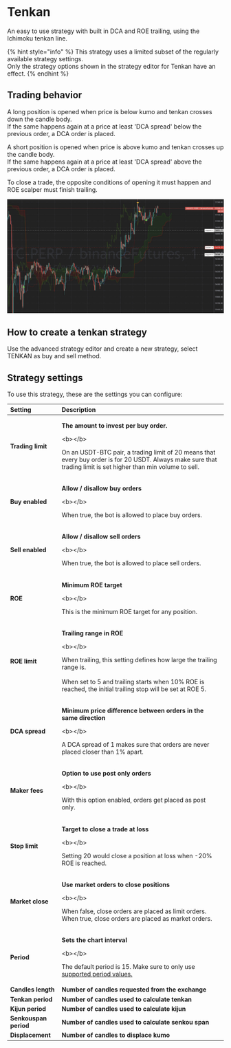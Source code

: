 # Tenkan

An easy to use strategy with built in DCA and ROE trailing, using the Ichimoku tenkan line.

{% hint style="info" %}
This strategy uses a limited subset of the regularly available strategy settings.   
Only the strategy options shown in the strategy editor for Tenkan have an effect.
{% endhint %}

## Trading behavior

A long position is opened when price is below kumo and tenkan crosses down the candle body.   
If the same happens again at a price at least 'DCA spread' below the previous order, a DCA order is placed.

A short position is opened when price is above kumo and tenkan crosses up the candle body.  
If the same happens again at a price at least 'DCA spread' above the previous order, a DCA order is placed.

To close a trade, the opposite conditions of opening it must happen and ROE scalper must finish trailing.

![Typical trades using the tenkan strategy](../../.gitbook/assets/image%20%28124%29.png)

## How to create a tenkan strategy

Use the advanced strategy editor and create a new strategy, select TENKAN as buy and sell method.



## Strategy settings

To use this strategy, these are the settings you can configure:

<table>
  <thead>
    <tr>
      <th style="text-align:left">Setting</th>
      <th style="text-align:left">Description</th>
    </tr>
  </thead>
  <tbody>
    <tr>
      <td style="text-align:left"><b>Trading limit                           </b>
      </td>
      <td style="text-align:left">
        <p><b>The amount to invest per buy order.</b>
        </p>
        <p>&lt;b&gt;&lt;/b&gt;</p>
        <p>On an USDT-BTC pair, a trading limit of 20 means that every buy order
          is for 20 USDT. Always make sure that trading limit is set higher than
          min volume to sell.</p>
      </td>
    </tr>
    <tr>
      <td style="text-align:left"><b>Buy enabled</b>
      </td>
      <td style="text-align:left">
        <p><b>Allow / disallow buy orders</b>
        </p>
        <p>&lt;b&gt;&lt;/b&gt;</p>
        <p>When true, the bot is allowed to place buy orders.</p>
      </td>
    </tr>
    <tr>
      <td style="text-align:left"><b>Sell enabled</b>
      </td>
      <td style="text-align:left">
        <p><b>Allow / disallow sell orders</b>
        </p>
        <p>&lt;b&gt;&lt;/b&gt;</p>
        <p>When true, the bot is allowed to place sell orders.</p>
      </td>
    </tr>
    <tr>
      <td style="text-align:left"><b>ROE</b>
      </td>
      <td style="text-align:left">
        <p><b>Minimum ROE target</b>
        </p>
        <p>&lt;b&gt;&lt;/b&gt;</p>
        <p>This is the minimum ROE target for any position.</p>
      </td>
    </tr>
    <tr>
      <td style="text-align:left"><b>ROE limit</b>
      </td>
      <td style="text-align:left">
        <p><b>Trailing range in ROE</b>
        </p>
        <p>&lt;b&gt;&lt;/b&gt;</p>
        <p>When trailing, this setting defines how large the trailing range is.
          <br
          />
          <br />When set to 5 and trailing starts when 10% ROE is reached, the initial
          trailing stop will be set at ROE 5.</p>
      </td>
    </tr>
    <tr>
      <td style="text-align:left"><b>DCA spread</b>
      </td>
      <td style="text-align:left">
        <p><b>Minimum price difference between orders in the same direction</b>
        </p>
        <p>&lt;b&gt;&lt;/b&gt;</p>
        <p>A DCA spread of 1 makes sure that orders are never placed closer than
          1% apart.</p>
      </td>
    </tr>
    <tr>
      <td style="text-align:left"><b>Maker fees</b>
      </td>
      <td style="text-align:left">
        <p><b>Option to use post only orders </b>
        </p>
        <p>&lt;b&gt;&lt;/b&gt;</p>
        <p>With this option enabled, orders get placed as post only.</p>
      </td>
    </tr>
    <tr>
      <td style="text-align:left"><b>Stop limit</b>
      </td>
      <td style="text-align:left">
        <p><b>Target to close a trade at loss</b>
        </p>
        <p>&lt;b&gt;&lt;/b&gt;</p>
        <p>Setting 20 would close a position at loss when -20% ROE is reached.</p>
      </td>
    </tr>
    <tr>
      <td style="text-align:left"><b>Market close</b>
      </td>
      <td style="text-align:left">
        <p><b>Use market orders to close positions</b>
        </p>
        <p>&lt;b&gt;&lt;/b&gt;</p>
        <p>When false, close orders are placed as limit orders. When true, close
          orders are placed as market orders.</p>
      </td>
    </tr>
    <tr>
      <td style="text-align:left"><b>Period</b>
      </td>
      <td style="text-align:left">
        <p><b>Sets the chart interval</b>
        </p>
        <p>&lt;b&gt;&lt;/b&gt;</p>
        <p>The default period is 15. Make sure to only use <a href="../../how-to-work-with-gunbot/basic-workings/period.md#supported-period-values">supported period values.</a>
        </p>
      </td>
    </tr>
    <tr>
      <td style="text-align:left"><b>Candles length</b>
      </td>
      <td style="text-align:left"><b>Number of candles requested from the exchange</b>
      </td>
    </tr>
    <tr>
      <td style="text-align:left"><b>Tenkan period</b>
      </td>
      <td style="text-align:left"><b>Number of candles used to calculate tenkan</b>
      </td>
    </tr>
    <tr>
      <td style="text-align:left"><b>Kijun period</b>
      </td>
      <td style="text-align:left"><b>Number of candles used to calculate kijun</b>
      </td>
    </tr>
    <tr>
      <td style="text-align:left"><b>Senkouspan period</b>
      </td>
      <td style="text-align:left"><b>Number of candles used to calculate senkou span</b>
      </td>
    </tr>
    <tr>
      <td style="text-align:left"><b>Displacement</b>
      </td>
      <td style="text-align:left"><b>Number of candles to displace kumo</b>
      </td>
    </tr>
  </tbody>
</table>



